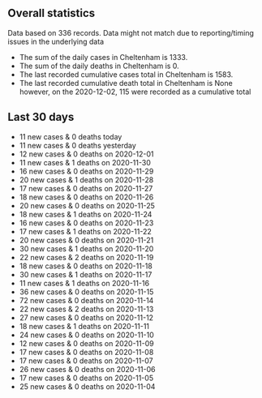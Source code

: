<!-- summary_marker starts -->
## Overall statistics

 Data based on 336 records. Data might not match due to reporting/timing issues in the underlying data

- The sum of the daily cases in Cheltenham is 1333.
- The sum of the daily deaths in Cheltenham is 0.
- The last recorded cumulative cases total in Cheltenham is 1583.
- The last recorded cumulative death total in Cheltenham is None however, on the 2020-12-02, 115 were recorded as a cumulative total

## Last 30 days

- 11 new cases & 0 deaths today
- 11 new cases & 0 deaths yesterday
- 12 new cases & 0 deaths on 2020-12-01
- 11 new cases & 1 deaths on 2020-11-30
- 16 new cases & 0 deaths on 2020-11-29
- 20 new cases & 1 deaths on 2020-11-28
- 17 new cases & 0 deaths on 2020-11-27
- 18 new cases & 0 deaths on 2020-11-26
- 20 new cases & 0 deaths on 2020-11-25
- 18 new cases & 1 deaths on 2020-11-24
- 16 new cases & 0 deaths on 2020-11-23
- 17 new cases & 1 deaths on 2020-11-22
- 20 new cases & 0 deaths on 2020-11-21
- 30 new cases & 1 deaths on 2020-11-20
- 22 new cases & 2 deaths on 2020-11-19
- 18 new cases & 0 deaths on 2020-11-18
- 30 new cases & 1 deaths on 2020-11-17
- 11 new cases & 1 deaths on 2020-11-16
- 36 new cases & 0 deaths on 2020-11-15
- 72 new cases & 0 deaths on 2020-11-14
- 22 new cases & 2 deaths on 2020-11-13
- 27 new cases & 0 deaths on 2020-11-12
- 18 new cases & 1 deaths on 2020-11-11
- 24 new cases & 0 deaths on 2020-11-10
- 12 new cases & 0 deaths on 2020-11-09
- 17 new cases & 0 deaths on 2020-11-08
- 17 new cases & 0 deaths on 2020-11-07
- 26 new cases & 0 deaths on 2020-11-06
- 17 new cases & 0 deaths on 2020-11-05
- 25 new cases & 0 deaths on 2020-11-04

<!-- summary_marker ends -->
